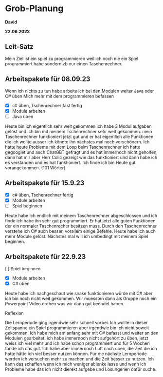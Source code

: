 # Grob-Planung

 **David**

**22.09.2023**

## Leit-Satz

 Mein Ziel ist ein spiel zu programmieren weil ich noch nie ein Spiel programmiert habe sondern zb nur einen Taschenrechner.

## Arbeitspakete für 08.09.23

 Wenn ich nichts zu tun habe arbeite ich bei den Modulen weiter
   Java oder C# üben
   Mich mehr mit dem programmieren befassen


- [x] c# üben, Tschenrechner fast fertig
- [x] Module arbeiten
- [ ] Java üben

 Heute bin ich eigentlich sehr weit gekommen ich habe 3 Modul aufgaben gelöst und ich bin mit meinem Tschenrechner sehr weit gekommen. mein Taschenrechner funktioniert jetzt gut und er hat eigentlich alle Funktionen die ich wollte ausser ich könnte ihn nächstes mal noch verschönern. Ich hatte heute Probleme mit dem Loop beim Taschenrechner ich hatte gegooglet und auch ChatGBT gefragt und es hat immernoch nicht geholfen, dann hat mir aber Herr Colic gezeigt wie das funktioniert und dann habe ich es verstanden und es hat funktioniert. Ich finde ich bin Heute gut vorangekommen. (101 Wörter)

## Arbeitspakete für 15.9.23

- [x] c# üben, Tschenrechner fertig
- [x] Module arbeiten
- [ ] Spiel beginnen

Heute habe ich endlich mit meinem Taschenrechner abgeschlossen und ich finde ich habe ihn sehr gut programmiert. Er hat jetzt alle guten Funktionen der ein normaler Taschenrecher besitzen muss. Durch den Taschenrechner verstehe ich C# auch besser, vorallem einige Befehle. Heute habe ich auch mehr Module gelöst. Nächstes mal will ich umbedingt mit meinem Spiel beginnen.


## Arbeitspakete für 22.9.23

  [ ]  Spiel beginnen
- [x] Module arbeiten
- [x] C# üben

Heute habe ich nachgeschaut wie snake funktionieren würde mit C# aber ich bin noch nicht weit gekommen. Wir muessten dann als Gruppe noch ein Powerpoint Video drehen was wir dann gut beendet haben.

Reflexion

Die Lernperiode ging irgendwie sehr schnell vorbei. Ich wollte in dieser Zeitspanne ein Spiel programmieren aber irgendwie bin ich nicht soweit gekommen. Ich habe mich am anfang sehr mit C# befasst und weiter an den Modulen gearbeitet. ich habe immernoch nicht aufgehört zu üben, jetzt weiss ich viel mehr und ich habe schon programmiert und für 5 Wochen fande ich das gut. Ich habe aber immernoch Luft nach oben, die Zeit die ich hatte hätte ich viel besser nutzen können. Für die nächste Lernperiode werden ich versuchen mehr zu machen und die Zeit besser zu nutzen. Ich kann das schaffen wenn ich mich weniger ablenke lasse und wenn ich Probleme habe das ich nicht dierekt aufgebe und Lösungenen dafür suche.
